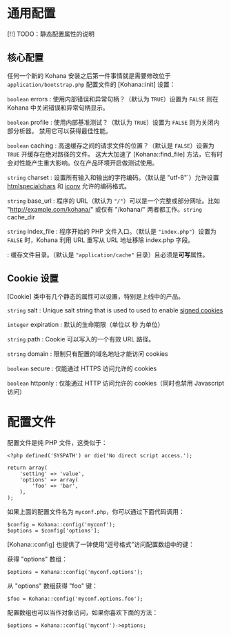 # 通用配置

[!!] TODO：静态配置属性的说明

## 核心配置

任何一个新的 Kohana 安装之后第一件事情就是需要修改位于 `application/bootstrap.php` 配置文件的 [Kohana::init] 设置：

`boolean` errors
:   使用内部错误和异常句柄？（默认为 `TRUE`）设置为 `FALSE` 则在 Kohana 中关闭错误和异常句柄显示。

`boolean` profile
:   使用内部基准测试？（默认为 `TRUE`）设置为 `FALSE` 则为关闭内部分析器。
    禁用它可以获得最佳性能。

`boolean` caching
:   高速缓存之间的请求文件的位置？（默认是 `FALSE`）设置为 `TRUE` 开缓存在绝对路径的文件。
	这大大加速了 [Kohana::find_file] 方法，它有时会对性能产生重大影响。仅在产品环境开启做测试使用。

`string` charset
:   设置所有输入和输出的字符编码。（默认是 "utf-8"`）允许设置 [htmlspecialchars](http://php.net/htmlspecialchars) 和 [iconv](http://php.net/iconv) 允许的编码格式。

`string` base_url
:   程序的 URL（默认为 `"/"`）可以是一个完整或部分网址。比如 "http://example.com/kohana/" 或仅有 "/kohana/" 两者都工作。`string` cache_dir

`string` index_file
:   程序开始的 PHP 文件入口。（默认是 `"index.php"`）设置为 `FALSE` 时，Kohana 利用 URL 重写从 URL 地址移除 index.php 字段。

:   缓存文件目录。（默认是 `"application/cache"` 目录）且必须是**可写**属性。

## Cookie 设置

[Cookie] 类中有几个静态的属性可以设置，特别是上线中的产品。

`string` salt
:   Unique salt string that is used to used to enable [signed cookies](security.cookies)

`integer` expiration
:   默认的生命期限（单位以 秒 为单位）

`string` path
:   Cookie 可以写入的一个有效 URL 路径。

`string` domain
:   限制只有配置的域名地址才能访问 cookies

`boolean` secure
:   仅能通过 HTTPS 访问允许的 cookies

`boolean` httponly
:   仅能通过 HTTP 访问允许的 cookies（同时也禁用 Javascript 访问）

# 配置文件

配置文件是纯 PHP 文件，这类似于：

~~~
<?php defined('SYSPATH') or die('No direct script access.');

return array(
    'setting' => 'value',
    'options' => array(
        'foo' => 'bar',
    ),
);
~~~

如果上面的配置文件名为 `myconf.php`，你可以通过下面代码调用：

~~~
$config = Kohana::config('myconf');
$options = $config['options'];
~~~

[Kohana::config] 也提供了一钟使用“逗号格式”访问配置数组中的键：

获得 "options" 数组：

~~~
$options = Kohana::config('myconf.options');
~~~

从 "options" 数组获得 "foo" 键：

~~~
$foo = Kohana::config('myconf.options.foo');
~~~

配置数组也可以当作对象访问，如果你喜欢下面的方法：

~~~
$options = Kohana::config('myconf')->options;
~~~
